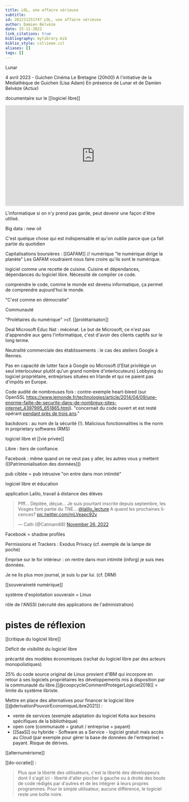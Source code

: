 ```yaml
---
title: LOL, une affaire sérieuse
subtitle:
id: 202211251747_LOL, une affaire sérieuse
author: Damien Belvèze
date: 25-11-2022
link_citations: true
bibliography: mylibrary.bib
biblio_style: csl\ieee.csl
aliases: []
tags: []
---
```


Lunar

4 avril 2023 - Guichen
Cinéma Le Bretagne (20h00)
A l'initiative de la Médiathèque de Guichen (Lisa Adam)
En présence de Lunar et de Damien Belvèze (Actux)


documentaire sur le [[logiciel libre]]


<iframe width="560" height="315" src="https://www.youtube.com/embed/C86HIrsvb9A" title="YouTube video player" frameborder="0" allow="accelerometer; autoplay; clipboard-write; encrypted-media; gyroscope; picture-in-picture; web-share" allowfullscreen></iframe>


L'informatique si on n'y prend pas garde, peut devenir une façon d'être utilisé. 

Big data : new oil

C'est quelque chose qui est indispensable et qu'on oublie parce que ça fait partie du quotidien

Capitalisations boursières : [[GAFAM]] // numérique "le numérique dirige la planète"
Les GAFAM voudraient nous faire croire qu'ils sont le numérique. 

logiciel comme une recette de cuisine. Cuisine et dépendances, dépendances du logiciel libre. Nécessité de compiler ce code. 

comprendre le code, comme le monde est devenu informatique, ça permet de comprendre aujourd'hui le monde. 

"C'est comme en démocratie"

Communauté

"Prolétaires du numérique" >cf.  [[prolétarisaton]]

Deal Microsoft Educ Nat : mécénat. 
Le but de Microsoft, ce n'est pas d'apprendre aux gens l'informatique, c'est d'avoir des clients captifs sur le long terme.

Neutralité commerciale des établissements : le cas des ateliers Google à Rennes.

Pas en capacité de lutter face à Google ou Microsoft (l'Etat privilégie un seul interlocuteur plutôt qu'un grand nombre d'interlocuteurs)
Lobbying du logiciel propriétaire, entreprises situées en Irlande et qui ne paient pas d'impôts en Europe. 


Code audité de nombreuses fois : contre-exemple heart-bleed (sur OpenSSL https://www.lemonde.fr/technologies/article/2014/04/09/une-enorme-faille-de-securite-dans-de-nombreux-sites-internet_4397995_651865.html). "concernait du code ouvert et est resté opérant [pendant près de trois ans](http://www.slate.fr/monde/85743/bug-heartbleed-internet-chiffrement)."


backdoors : au nom de la sécurité (!). 
Malicious fonctionnalities is the norm in proprietary softwares (RMS)

logiciel libre et [[vie privée]]

Libre : tiers de confiance.

Facebook : même quand on ne veut pas y aller, les autres vous y mettent ([[Patrimonialisation des données]])

pub ciblée = pub intrusive "on entre dans mon intimité"

logiciel libre et éducation

application Lalilo, travail à distance des élèves

<blockquote class="twitter-tweet"><p lang="fr" dir="ltr">Pfff... Dépitée, déçue... Je suis pourtant inscrite depuis septembre, les Vosges font partie du TNE... <a href="https://twitter.com/lalilo_lecture?ref_src=twsrc%5Etfw">@lalilo_lecture</a> A quand les prochaines licences? <a href="https://t.co/mLVeapc92v">pic.twitter.com/mLVeapc92v</a></p>&mdash; Cath (@Catmam88) <a href="https://twitter.com/Catmam88/status/1596446138906943489?ref_src=twsrc%5Etfw">November 26, 2022</a></blockquote>

Facebook = shadow profiles

Permissions et Trackers : Exodus Privacy (cf. exemple de la lampe de poche)

Emprise sur le for intérieur : on rentre dans mon intimité (inforg) je suis mes données.

Je ne lis plus mon journal, je suis lu par lui. (cf. DRM)

[[souveraineté numérique]]

système d'exploitation souverain = Linux

rôle de l'ANSSI (sécruité des applications de l'administration)

# pistes de réflexion

[[critique du logiciel libre]]

Déficit de visibilité du logiciel libre

précarité des modèles économiques (rachat du logiciel libre par des acteurs monopolistiques)

25% du code source original de Linux provient d'IBM qui incorpore en retour à ses logiciels propriétaires les développements mis à disposition par la communauté du libre.[[@coopcycleCommentProtegerLogiciel2018]] = limite du système libriste.


Mettre en place des alternatives pour financer le logiciel libre [[@derivationPouvoirEconomiqueLibre2021]] : 

- vente de services (exemple adaptation du logiciel Koha aux besoins spécifiques de la bibliothèque)
- open core (communauté = gratuit / entreprise = payant)
- [[SaaS]] ou hybride - Software as a Service - logiciel gratuit mais accès au Cloud (par exemple pour gérer la base de données de l'entreprise) = payant. Risque de dérives.

[[alternumérisme]]

[[do-ocratie]] : 

>Plus que la liberté des utilisateurs, c'est la liberté des développeurs dont il s'agit ici - liberté d'aller piocher à gauche ou à droite des bouts de code rédigés par d'autres et de les intégrer à leurs propres programmes. Pour le simple utilisateur, aucune différence, le logiciel reste une boîte noire. 





